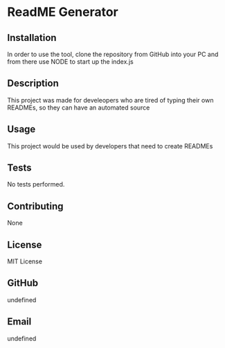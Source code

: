 # ReadME Generator 
## Installation 
In order to use the tool, clone the repository from GitHub into your PC and from there use NODE to start up the index.js
## Description 
This project was made for develeopers who are tired of typing their own READMEs, so they can have an automated source 
## Usage 
This project would be used by developers that need to create READMEs
## Tests 
No tests performed.
## Contributing 
None
## License
MIT License
## GitHub 
undefined
## Email 
undefined